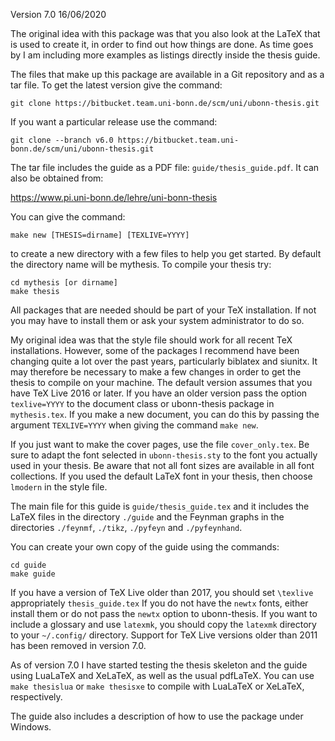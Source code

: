 Version 7.0 16/06/2020

The original idea with this package was that you also look at the LaTeX that
is used to create it, in order to find out how things are done.
As time goes by I am including more examples as listings directly inside the thesis guide.

The files that make up this package are available in a Git
repository and as a tar file. To get the latest version
give the command:
```
git clone https://bitbucket.team.uni-bonn.de/scm/uni/ubonn-thesis.git
```

If you want a particular release use the command:
```
git clone --branch v6.0 https://bitbucket.team.uni-bonn.de/scm/uni/ubonn-thesis.git
```

The tar file includes the guide as a PDF file: `guide/thesis_guide.pdf`.
It can also be obtained from:

https://www.pi.uni-bonn.de/lehre/uni-bonn-thesis

You can give the command:
```
make new [THESIS=dirname] [TEXLIVE=YYYY]
```
to create a new directory with a few files to help you get
started. By default the directory name will be mythesis.
To compile your thesis try:
```
cd mythesis [or dirname]
make thesis
```

All packages that are needed should be part of your TeX installation.
If not you may have to install them or ask your system administrator to do so.

My original idea was that the style file should work for all recent
TeX installations.  However, some of the packages I recommend have
been changing quite a lot over the past years, particularly
biblatex and siunitx.  It may therefore be necessary to make a few
changes in order to get the thesis to compile on your machine.
The default version assumes that you have TeX Live 2016 or later.
If you have an older version pass the option `texlive=YYYY` to the document class
or ubonn-thesis package in `mythesis.tex`.
If you make a new document, you can do this by passing the argument 
`TEXLIVE=YYYY` when giving the command `make new`.

If you just want to make the cover pages, use the file `cover_only.tex`.
Be sure to adapt the font selected in `ubonn-thesis.sty` to the font
you actually used in your thesis. Be aware that not all font sizes are
available in all font collections. If you used the default LaTeX font
in your thesis, then choose `lmodern` in the style file.

The main file for this guide is `guide/thesis_guide.tex` and it
includes the LaTeX files in the directory `./guide` and the
Feynman graphs in the directories `./feynmf`, `./tikz`, `./pyfeyn` and `./pyfeynhand`.

You can create your own copy of the guide using the commands:
```
cd guide
make guide
```

If you have a version of TeX Live older than 2017, you should set 
`\texlive` appropriately `thesis_guide.tex`
If you do not have the `newtx` fonts, either install them 
or do not pass the `newtx` option to ubonn-thesis.
If you want to include a glossary and use `latexmk`, you should copy the `latexmk`
directory to your `~/.config/` directory.
Support for TeX Live versions older than 2011 has been removed in version 7.0.

As of version 7.0 I have started testing the thesis skeleton and the guide using
LuaLaTeX and XeLaTeX, as well as the usual pdfLaTeX.
You can use `make thesislua` or `make thesisxe` to compile with LuaLaTeX or XeLaTeX,
respectively.

The guide also includes a description of how to use the package under
Windows.
